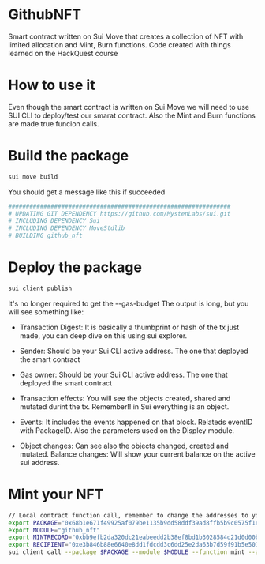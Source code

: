 # GithubNFT
Smart contract written on Sui Move that creates a collection of NFT with limited allocation and Mint, Burn functions. Code created with things learned on the HackQuest course

# How to use it

Even though the smart contract is written on Sui Move we will need to use SUI CLI to deploy/test our smarat contract. Also the Mint and Burn functions are made true funcion calls.

# Build the package

```bash
sui move build
```

You should get a message like this if succeeded

```bash
###############################################################
# UPDATING GIT DEPENDENCY https://github.com/MystenLabs/sui.git
# INCLUDING DEPENDENCY Sui
# INCLUDING DEPENDENCY MoveStdlib
# BUILDING github_nft
```

# Deploy the package 

```bash
sui client publish
```

It's no longer required to get the --gas-budget 
The output is long, but you will see something like:

- Transaction Digest: It is basically a thumbprint or hash of the tx just made, you can deep dive on this using sui explorer.

- Sender: Should be your Sui CLI active address. The one that deployed the smart contract
- Gas owner: Should be your Sui CLI active address. The one that deployed the smart contract

- Transaction effects: You will see the objects created, shared and mutated durint the tx. Remember!! in Sui everything is an object.

- Events: It includes the events happened on that block. Relateds eventID with PackageID. Also the parameters used on the Displey module.

- Object changes: Can see also the objects changed, created and mutated.
Balance changes: Will show your current balance on the active sui address.

# Mint your NFT
```bash
// Local contract function call, remember to change the addresses to your own
export PACKAGE="0x68b1e671f49925af079be1135b9dd58ddf39ad8ffb5b9c0575f1e593abd3e278"
export MODULE="github_nft"
export MINTRECORD="0xbb9efb2da320dc21eabeedd2b38ef8bd1b3028584d21d0d00bc1e3175a443dd9"
export RECIPIENT="0xe3b846b88e6640e8dd1fdcdd3c6dd25e2da63b7d59f91b5e5016a37fe894b9ca"
sui client call --package $PACKAGE --module $MODULE --function mint --args $MINTRECORD "Nubytek NFT 1" "https://i.ibb.co/SsDSqXn/Screenshot-2024-10-01-at-10-56-07-AM.png" $RECIPIENT
```



